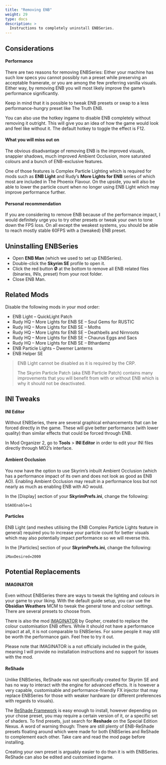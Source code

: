 ```yaml
---
title: "Removing ENB"
weight: 29
type: docs
description: >
  Instructions to completely uninstall ENBSeries.
---
```


## Considerations

#### Performance

There are two reasons for removing ENBSeries: Either your machine has such low specs you cannot possibly run a preset while preserving an acceptable framerate, or you are among the few preferring vanilla visuals. Either way, by removing ENB you will most likely improve the game’s performance significantly.

Keep in mind that it is possible to tweak ENB presets or swap to a less performance-hungry preset like The Truth ENB.

You can also use the hotkey ingame to disable ENB completely without removing it outright. This will give you an idea of how the game would look and feel like without it. The default hotkey to toggle the effect is F12.

#### What you will miss out on

The obvious disadvantage of removing ENB is the improved visuals, snappier shadows, much improved Ambient Occlusion, more saturated colours and a bunch of ENB-exclusive features.

One of those features is Complex Particle Lighting which is required for mods such as **ENB Light** and Rudy’s **More Lights for ENB** series of which most are included in The Phoenix Flavour. On the upside, you will also be able to lower the particle count when no longer using ENB Light which may improve performance further.

#### Personal recommendation

If you are considering to remove ENB because of the performance impact, I would definitely urge you to try other presets or tweak your  own to tone down the FPS loss. On all except the weakest systems, you should be able to reach mostly stable 60FPS with a (tweaked) ENB preset.

## Uninstalling ENBSeries

* Open **ENB Man** (which we used to set up ENBSeries).
* Double-click the **Skyrim SE** profile to open it.
* Click the red button **Ø** at the bottom to remove all ENB related files (binaries, INIs, preset) from your root folder.
* Close ENB Man.

## Related Mods

Disable the following mods in your mod order:

- ENB Light – QuickLight Patch
- Rudy HQ – More Lights for ENB SE – Soul Gems for RUSTIC
- Rudy HQ – More Lights for ENB SE – Moths
- Rudy HQ – More Lights for ENB SE – Deathbells and Nirnroots
- Rudy HQ – More Lights for ENB SE – Chaurus Eggs and Sacs
- Rudy HQ – More Lights for ENB SE – Bthardamz
- ENB Particle Lights – Dwemer Lanterns
- ENB Helper SE

> ENB Light cannot be disabled as it is required by the CRP. 
>
> The Skyrim Particle Patch (aka ENB Particle Patch) contains many improvements that you will benefit from with or without ENB which is why it should not be deactivated.

## INI Tweaks

#### INI Editor

Without ENBSeries, there are several graphical enhancements that can be forced directly in the game. These will give better performance (with lower quality) than similar effects that could be forced through ENB.

In Mod Organizer 2, go to **Tools** > **INI Editor** in order to edit your INI files directly through MO2’s interface.

#### Ambient Occlusion

You now have the option to use Skyrim’s inbuilt Ambient  Occlusion (which has a performance impact of its own and does not look as good as ENB AO). Enabling Ambient Occlusion may result in a performance loss but not nearly as much as enabling ENB with AO would.

In the [Display] section of your **SkyrimPrefs.ini**, change the following:

`bSAOEnable=1`

#### Particles

ENB Light (and meshes utilising the ENB Complex Particle Lights  feature in general) required you to increase your particle count for  better visuals which may also potentially impact performance so we will reverse this.

In the [Particles] section of your **SkyrimPrefs.ini**, change the following:

`iMaxDesired=2000`

## Potential Replacements

#### IMAGINATOR

Even without ENBSeries there are ways to tweak the lighting and colours in your game to your liking. With the default guide setup, you can use the **Obsidian Weathers** MCM to tweak the general tone and colour settings. There are several presets to choose from.

There is also the mod [IMAGINATOR](https://www.nexusmods.com/skyrimspecialedition/mods/4577) by Gopher, created to replace the colour customisation ENB offers. While it should not have a performance impact at all, it is not comparable to ENBSeries. For some people it may still be worth the performance gain. Feel free to try it out.

Please note that IMAGINATOR is a not officially included in the guide, meaning I will provide no installation instructions and no support for issues with the mod.

#### ReShade

Unlike ENBSeries, ReShade was not specifically created for Skyrim SE and has no way to interact with the engine for advanced effects. It is however a very capable, customisable and performance-friendly FX injector that may replace ENBSeries for those with weaker hardware (or different preferences with regards to visuals).

The [ReShade Framework](https://reshade.me/) is easy enough to install, however depending on your chose preset, you may require a certain version of it, or a specific set of shaders. To find presets, just search for **Reshade** on the  Special Edition Nexus. A word of warning though: There are still plenty of ENB-ReShade presets floating around which were made for both ENBSeries and ReShade to complement each other. Take care and read the mod page before installing.

Creating your own preset is arguably easier to do than it is with ENBSeries. ReShade can also be edited and customised ingame.
